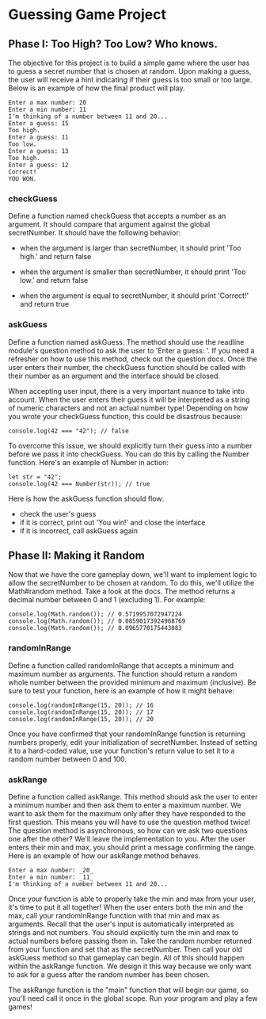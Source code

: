 # Guessing Game Project
## Phase I: Too High? Too Low? Who knows.
The objective for this project is to build a simple game where the user has to guess a secret number that is chosen at random. Upon making a guess, the user will receive a hint indicating if their guess is too small or too large. Below is an example of how the final product will play.

```
Enter a max number: 20
Enter a min number: 11
I'm thinking of a number between 11 and 20...
Enter a guess: 15
Too high.
Enter a guess: 11
Too low.
Enter a guess: 13
Too high.
Enter a guess: 12
Correct!
YOU WON.
```

### checkGuess
Define a function named checkGuess that accepts a number as an argument. It should compare that argument against the global secretNumber. It should have the following behavior:

* when the argument is larger than secretNumber, it should print 'Too high.' and return false

* when the argument is smaller than secretNumber, it should print 'Too low.' and return false

* when the argument is equal to secretNumber, it should print 'Correct!' and return true

### askGuess
Define a function named askGuess. The method should use the readline module's question method to ask the user to 'Enter a guess: '. If you need a refresher on how to use this method, check out the question docs. Once the user enters their number, the checkGuess function should be called with their number as an argument and the interface should be closed.

When accepting user input, there is a very important nuance to take into account. When the user enters their guess it will be interpreted as a string of numeric characters and not an actual number type! Depending on how you wrote your checkGuess function, this could be disastrous because:

``` console.log(42 === "42"); // false ```

To overcome this issue, we should explicitly turn their guess into a number before we pass it into checkGuess. You can do this by calling the Number function. Here's an example of Number in action:

```
let str = "42";
console.log(42 === Number(str)); // true
```

Here is how the askGuess function should flow:

* check the user's guess
* if it is correct, print out 'You win!' and close the interface
* if it is incorrect, call askGuess again

## Phase II: Making it Random
Now that we have the core gameplay down, we'll want to implement logic to allow the secretNumber to be chosen at random. To do this, we'll utilize the Math#random method. Take a look at the docs. The method returns a decimal number between 0 and 1 (excluding 1). For example:

```
console.log(Math.random()); // 0.5719957072947224
console.log(Math.random()); // 0.08590173924968769
console.log(Math.random()); // 0.0965770175443883
```

### randomInRange
Define a function called randomInRange that accepts a minimum and maximum number as arguments. The function should return a random whole number between the provided minimum and maximum (inclusive). Be sure to test your function, here is an example of how it might behave:

```
console.log(randomInRange(15, 20)); // 16
console.log(randomInRange(15, 20)); // 17
console.log(randomInRange(15, 20)); // 20
```

Once you have confirmed that your randomInRange function is returning numbers properly, edit your initialization of secretNumber. Instead of setting it to a hard-coded value, use your function's return value to set it to a random number between 0 and 100.

### askRange
Define a function called askRange. This method should ask the user to enter a minimum number and then ask them to enter a maximum number. We want to ask them for the maximum only after they have responded to the first question. This means you will have to use the question method twice! The question method is asynchronous, so how can we ask two questions one after the other? We'll leave the implementation to you. After the user enters their min and max, you should print a message confirming the range. Here is an example of how our askRange method behaves.

```
Enter a max number: _20_
Enter a min number: _11_
I'm thinking of a number between 11 and 20...
```

Once your function is able to properly take the min and max from your user, it's time to put it all together! When the user enters both the min and the max, call your randomInRange function with that min and max as arguments. Recall that the user's input is automatically interpreted as strings and not numbers. You should explicitly turn the min and max to actual numbers before passing them in. Take the random number returned from your function and set that as the secretNumber. Then call your old askGuess method so that gameplay can begin. All of this should happen within the askRange function. We design it this way because we only want to ask for a guess after the random number has been chosen.

The askRange function is the "main" function that will begin our game, so you'll need call it once in the global scope. Run your program and play a few games!

